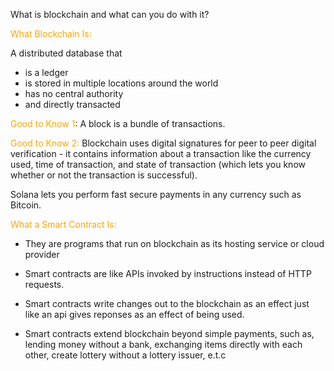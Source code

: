 What is blockchain and what can you do with it?

<span style="color: orange;">What Blockchain Is:</span>

A distributed database that

- is a ledger
- is stored in multiple locations around the world
- has no central authority
- and directly transacted

<span style="color: orange;">Good to Know 1</span>: A block is a bundle of transactions.

<span style="color: orange;">Good to Know 2:</span> Blockchain uses digital signatures for peer to peer digital verification - it contains information about a transaction like the currency used, time of transaction, and state of transaction (which lets you know whether or not the transaction is successful).

Solana lets you perform fast secure payments in any currency such as Bitcoin.

<span style="color: orange;">What a Smart Contract Is:</span>

- They are programs that run on blockchain as its hosting service or cloud provider

- Smart contracts are like APIs invoked by instructions instead of HTTP requests.

- Smart contracts write changes out to the blockchain as an effect just like an api gives reponses as an effect of being used.

- Smart contracts extend blockchain beyond simple payments, such as, lending money without a bank, exchanging items directly with each other, create lottery without a lottery issuer, e.t.c
